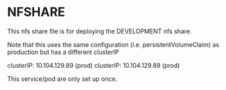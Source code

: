 # NFSHARE

This nfs share file is for deploying the DEVELOPMENT nfs share. 

Note that this uses the same configuration (i.e. persistentVolumeClaim) as production but has a different clusterIP

  clusterIP: 10.104.129.89  (prod)
  clusterIP: 10.104.129.89  (prod)


This service/pod are only set up once.
